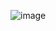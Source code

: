 ![image](https://user-images.githubusercontent.com/24214680/235320311-2a2faa1e-d123-482d-a2d3-064ddaaacb0b.png)
